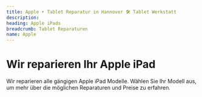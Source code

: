 ```yaml
---
title: Apple ‣ Tablet Reparatur in Hannover 🛠️ Tablet Werkstatt
description: 
heading: Apple iPads
breadcrumb: Tablet Reparaturen
name: Apple
---
```


# Wir reparieren Ihr Apple iPad
Wir reparieren alle gängigen Apple iPad Modelle. Wählen Sie Ihr Modell aus, um mehr über die möglichen Reparaturen und Preise zu erfahren.